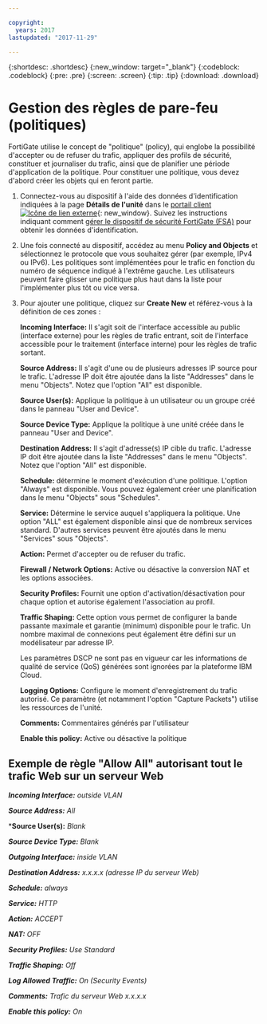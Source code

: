 ```yaml
---

copyright:
  years: 2017
lastupdated: "2017-11-29"

---
```


{:shortdesc: .shortdesc}
{:new_window: target="_blank"}
{:codeblock: .codeblock}
{:pre: .pre}
{:screen: .screen}
{:tip: .tip}
{:download: .download}

# Gestion des règles de pare-feu (politiques)

FortiGate utilise le concept de "politique" (policy), qui englobe la possibilité d'accepter ou de refuser du trafic, appliquer des profils de sécurité, constituer et journaliser du trafic, ainsi que de planifier une période d'application de la politique. Pour constituer une politique, vous devez d'abord créer les objets qui en feront partie. 

1. Connectez-vous au dispositif à l'aide des données d'identification indiquées à la page **Détails de l'unité** dans le [portail client ![Icône de lien externe](../../icons/launch-glyph.svg "Icône de lien externe")](https://control.softlayer.com/){: new_window}. Suivez les instructions indiquant comment [gérer le dispositif de sécurité FortiGate (FSA)](managing-fsa.html) pour obtenir les données d'identification.
2. Une fois connecté au dispositif, accédez au menu **Policy and Objects** et sélectionnez le protocole que vous souhaitez gérer (par exemple, IPv4 ou IPv6). Les politiques sont implémentées pour le trafic en fonction du numéro de séquence indiqué à l'extrême gauche. Les utilisateurs peuvent faire glisser une politique plus haut dans la liste pour l'implémenter plus tôt ou vice versa.
3. Pour ajouter une politique, cliquez sur **Create New** et référez-vous à la définition de ces zones :

    **Incoming Interface:** Il s'agit soit de l'interface accessible au public (interface externe) pour les règles de trafic entrant, soit de l'interface accessible pour le traitement (interface interne) pour les règles de trafic sortant.

    **Source Address:** Il s'agit d'une ou de plusieurs adresses IP source pour le trafic. L'adresse IP doit être ajoutée dans la liste "Addresses" dans le menu "Objects". Notez que l'option "All" est disponible.

    **Source User(s):** Applique la politique à un utilisateur ou un groupe créé dans le panneau "User and Device".

    **Source Device Type:** Applique la politique à une unité créée dans le panneau "User and Device".

    **Destination Address:** Il s'agit d'adresse(s) IP cible du trafic. L'adresse IP doit être ajoutée dans la liste "Addresses" dans le menu "Objects". Notez que l'option "All" est disponible.

    **Schedule:** détermine le moment d'exécution d'une politique. L'option "Always" est disponible. Vous pouvez également créer une planification dans le menu "Objects" sous "Schedules".

    **Service:** Détermine le service auquel s'appliquera la politique. Une option "ALL" est également disponible ainsi que de nombreux services standard. D'autres services peuvent être ajoutés dans le menu "Services" sous "Objects".

    **Action:** Permet d'accepter ou de refuser du trafic. 

    **Firewall / Network Options:** Active ou désactive la conversion NAT et les options associées.

    **Security Profiles:** Fournit une option d'activation/désactivation pour chaque option et autorise également l'association au profil.

    **Traffic Shaping:** Cette option vous permet de configurer la bande passante maximale et garantie (minimum) disponible pour le trafic. Un nombre maximal de connexions peut également être défini sur un modélisateur par adresse IP. 

    Les paramètres DSCP ne sont pas en vigueur car les informations de qualité de service (QoS) générées sont ignorées par la plateforme IBM Cloud.

    **Logging Options:** Configure le moment d'enregistrement du trafic autorisé. Ce paramètre (et notamment l'option "Capture Packets") utilise les ressources de l'unité.

    **Comments:** Commentaires générés par l'utilisateur

    **Enable this policy:** Active ou désactive la politique

## Exemple de règle "Allow All" autorisant tout le trafic Web sur un serveur Web

***Incoming Interface:*** *outside VLAN*

***Source Address:*** *All*

***Source User(s):** *Blank*

***Source Device Type:*** *Blank*

***Outgoing Interface:*** *inside VLAN*

***Destination Address:*** *x.x.x.x (adresse IP du serveur Web)*

***Schedule:*** *always*

***Service:*** *HTTP*

***Action:*** *ACCEPT*

***NAT:*** *OFF*

***Security Profiles:*** *Use Standard*

***Traffic Shaping:*** *Off*

***Log Allowed Traffic:*** *On (Security Events)*

***Comments:*** *Trafic du serveur Web x.x.x.x*

***Enable this policy:*** *On*
